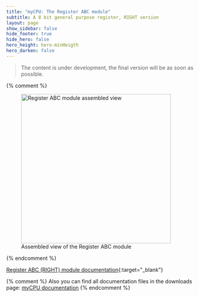 ```yaml
---
title: "myCPU: The Register ABC module"
subtitle: A 8 bit general purpose register, RIGHT version
layout: page
show_sidebar: false
hide_footer: true
hide_hero: false
hero_height: hero-minHeigth
hero_darken: false
---
```

> The content is under development, the final version will be as soon as possible.

{% comment %}
<figure class="center">
    <img src="{{ site.baseurl }}/img/mycpu/modules/reg_8b_right/reg_8b_right_assembled_min.png" alt="Register ABC module assembled view" title="Assembled view of the Register ABC module" width="400px">
    <figcaption>Assembled view of the Register ABC module</figcaption>
</figure>
{% endcomment %}

[Register ABC (RIGHT) module documentation](https://github.com/mylabpcb/myCPU/blob/master/Docs/myCPU_Register_8b_R_module_full.pdf){:target="_blank"}

{% comment %}
Also you can find all documentation files in the downloads page: [myCPU documentation](/pages/en/mycpu/downloads/technical_docs)
{% endcomment %}

